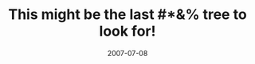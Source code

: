 ---
_schema: default
title: "This might be the last #*&% tree to look for!"
link: https://www.geocaching.com/geocache/GC143JW
owner: rxc640
date: 2007-07-08
log_type: Found it
display_coords: N 41° 28.366' W 075° 37.722'
latitude: '41.472766'
longitude: '-75.6287'
first_stage: true
bogus: false
image_gallery_r: gallery1
image_gallery_r_class: special2
zhanna_log: >-
  Hi, Rich!


  Well, well, well. I’ll bet you didn’t expect us to find this one on our first try! We didn’t either. Our skills (and/or our luck) must be improving!


  Rich and I visited your viewpoint coordinates last night and set up our scope. Though conditions were far from ideal, we were able to spot the tree with ease and made note of some calculations and observations that might come in handy.


  This morning we dragged ourselves out and up the mountain before the full heat and humidity of the day were upon us. Along both wooded and open trails we hiked, guided by our observations from last night and working our way toward some predetermined “points of interest” while keeping an eye toward the proper bearing back toward Part 1.


  Somewhat by coincidence we happened upon a very helpful vantage point, from which we were almost certain we had again spotted the tree in question. From that point, only a light bushwhack was needed to bring us to the tree. Following your directions, and noting carefully the position of trampled-down blueberry bushes in the immediate area, it was mere minutes before I had the final prize in hand! I jubilantly brought it out for Rich to see.


  “What’s this?!” I exclaimed as I looked inside. It certainly was not the final prize: apparently there was more to the hunt! After some laughter and some choice words, we moved on.


  We found the final stage without difficulty and were astounded by the vista that lay before us. You’ve certainly outdone yourself with this one! Fully impressed, Rich and I enjoyed the final spot so much, we probably could have stayed there for hours if only we’d brought a picnic lunch.


  We both have enjoyed the opportunity, on each of your “tree series” hunts, to sharpen our observational and map-reading skills, to explore in depth the wilderness in our backyard, and just to enjoy some good hikes with a goal in mind. There really is a thrill of discovery and a feeling of accomplishment when finding these “#*&% trees.”


  And now, the challenge. On our way to the final part, Rich and I decided that should we find the cache, we would leave the First Finder’s prize for the next successful hunter. Not only did we feel it was only fair since we did have a prior heads-up to the publication of this cache, but we also hoped that it would entice someone else to give this cache challenge a chance. But there’s a catch: we will return to the cache for the $5.00 prize on August 8.


  I have been impressed before by the skills and perseverance of our local NEPA geocachers. I know you can do it, and I’m pretty sure you’ll have fun. So give it a try, fellow cachers! The clock is ticking … :smiling_imp: :grin:


  Zhanna
rich_log: >-
  Howdy, Rich!


  Guess what! We found this one on our very first try. However, we did avail ourselves of a brief visit to the viewpoint late yesterday afternoon in order to scope out the pine tree (which was very easy to pick out, so I think binoculars could be sufficient for anyone else interested in doing it). Also, we carefully calculated our own bearing angle of 121° which allowed us to narrow the proposed search area considerably. Going over the digital topo maps and photos later that evening gave us a fairly good idea where to conduct our initial search.


  The weather this morning was cool and comfortable so we figured that a hike on the trails of Moosic Mountain was in order, mostly with the intent of doing only a preliminary reconnoiter. Once we got there, though, we began a more determined search for clumps of trees and reference objects that looked familiar from the photo, including the pine tree itself. We had no luck, but then we walked further down to a really great vantage point, not too far from the area in question. It didn’t take long to spot a single tree that stood out as being the correct one. Of course, there wasn’t a large red bag hanging on it as shown in the photo! A quick guesstimate of the bearing and distance from our current vantage point had us at the pine tree in minutes! Zhanna grabbed the container at Part 3 and then (after a bit of groaning—we weren’t aware that there was a Part 4 at this time!) we were off to the final stage, which we found easily not long afterwards. What a terrific place for the final cache! We enjoyed a nice rest while signing the log sheet, sitting on a boulder in the breezy sunshine, with a panoramic view of the valley below. Great job on this geocache, Rich!


  Finally, since we had prior warning of the existence of this cache (but without the hints, the 2nd reference point, the updated tree photo, or knowledge of the extra stage, and we didn’t know about the grave, either), we chose not to take the FTF prize, and decided instead to leave it behind for now as an incentive to any other adventurous geocachers. (How about it, Joe?! :slightly_smiling_face:) Your three pine tree caches turned out to be really exciting and fun, they got us onto some pleasant trails and old woods roads, and provided us with some additional experience using maps and aerial photos to find our way around on this mountain. Much “Thanks!” for putting your time and effort into them. (But we won’t complain, at least too much, if this is truly the last one! :wink:)


  Cheers …


  ~Rich in NEPA~
post_id: 122
---